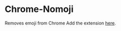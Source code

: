 # Chrome-Nomoji
Removes emoji from Chrome
Add the extension [here](https://chrome.google.com/webstore/detail/chrome-nomoji/lbdldihalkoildmnbbhkgjgmcblkjhfa).
